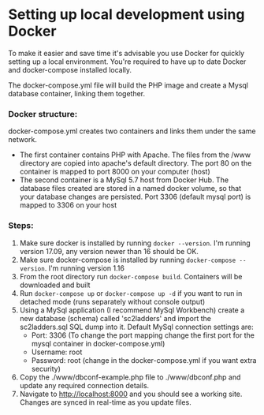 # Setting up local development using Docker

To make it easier and save time it's advisable you use Docker for quickly setting up a local environment. You're required to have up to date Docker and docker-compose installed locally.

The docker-compose.yml file will build the PHP image and create a Mysql database container, linking them together.

### Docker structure:

docker-compose.yml creates two containers and links them under the same network. 
  - The first container contains PHP with Apache. The files from the /www directory are copied into apache's default directory. The port 80 on the container is mapped to port 8000 on your computer (host)
  - The second container is a MySql 5.7 host from Docker Hub. The database files created are stored in a named docker volume, so that your database changes are persisted. Port 3306 (default mysql port) is mapped to 3306 on your host

### Steps:

1. Make sure docker is installed by running `docker --version`. I'm running version 17.09, any version newer than 16 should be OK.
2. Make sure docker-compose is installed by running `docker-compose --version`. I'm running version 1.16
3. From the root directory run `docker-compose build`. Containers will be downloaded and built
4. Run `docker-compose up` or `docker-compose up -d` if you want to run in detached mode (runs separately without console output)
5. Using a MySql application (I recommend MySql Workbench) create a new database (schema) called 'sc2ladders' and import the sc2ladders.sql SQL dump into it. Default MySql connection settings are:
    - Port: 3306 (To change the port mapping change the first port for the mysql container in docker-compose.yml)
    - Username: root
    - Password: root (change in the docker-compose.yml if you want extra security)
6. Copy the ./www/dbconf-example.php file to ./www/dbconf.php and update any required connection details.
6. Navigate to [http://localhost:8000](http://localhost:8000) and you should see a working site. Changes are synced in real-time as you update files.